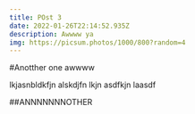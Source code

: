 ```yaml
---
title: POst 3
date: 2022-01-26T22:14:52.935Z
description: Awwww ya
img: https://picsum.photos/1000/800?random=4
---
```

#Anotther one awwww

lkjasnbldkfjn alskdjfn lkjn asdfkjn laasdf

##ANNNNNNNOTHER